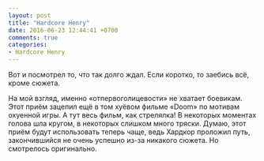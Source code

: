 ```yaml
---
layout: post
title: "Hardcore Henry"
date: 2016-06-23 12:44:41 +0700
comments: true
categories:
- Hardcore Henry
---
```

Вот и&nbsp;посмотрел то, что так долго ждал. Если коротко, то&nbsp;заебись всё, кроме сюжета.

На&nbsp;мой взгляд, именно &laquo;отпервоголицевости&raquo; не&nbsp;хватает боевикам. Этот приём зацепил ещё в&nbsp;том хуёвом фильме &laquo;Doom&raquo; по&nbsp;мотивам охуенной игры. А&nbsp;тут весь фильм, как стрелялка! В&nbsp;некоторых моментах голова шла кругом, в&nbsp;некоторых слишком много тряски. Думаю, этот приём будут использовать теперь чаще, ведь Хардкор проложил путь, закончившийся не&nbsp;очень успешно <nobr>из-за</nobr> никакого сюжета. Но смотрелось оригинально.